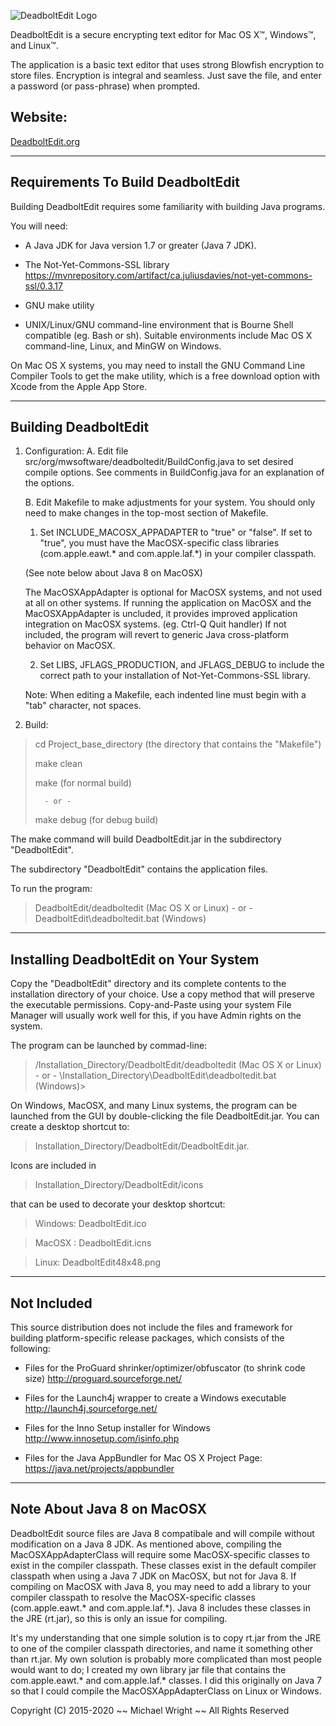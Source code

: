 ![DeadboltEdit Logo](https://www.deadboltedit.org/Images/DBE_Logo_Large.png)

DeadboltEdit is a secure encrypting text editor for Mac OS X™, Windows™, and Linux™.

The application is a basic text editor that uses strong Blowfish encryption to
store files. Encryption is integral and seamless. Just save the file, and enter a
password (or pass-phrase) when prompted.
 
## Website: 

[DeadboltEdit.org](https://www.deadboltedit.org)

------------------------------------------------------------

## Requirements To Build DeadboltEdit

Building DeadboltEdit requires some familiarity with building Java programs.

You will need:
- A Java JDK for Java version 1.7 or greater (Java 7 JDK).

- The Not-Yet-Commons-SSL library
  https://mvnrepository.com/artifact/ca.juliusdavies/not-yet-commons-ssl/0.3.17

- GNU make utility

- UNIX/Linux/GNU command-line environment that is Bourne Shell
  compatible (eg. Bash or sh). Suitable environments include Mac OS X
  command-line, Linux, and MinGW on Windows.

On Mac OS X systems, you may need to install the GNU Command Line
Compiler Tools to get the make utility, which is a free download option
with Xcode from the Apple App Store.

------------------------------------------------------------

## Building DeadboltEdit

1. Configuration:
   A. Edit file src/org/mwsoftware/deadboltedit/BuildConfig.java to set
      desired compile options.  See comments in BuildConfig.java for an
      explanation of the options.

   B. Edit Makefile to make adjustments for your system. You should only
      need to make changes in the top-most section of Makefile.
      1. Set INCLUDE_MACOSX_APPADAPTER to "true" or "false".  If set to
         "true", you must have the MacOSX-specific class libraries
         (com.apple.eawt.* and com.apple.laf.*) in your compiler classpath.

      (See note below about Java 8 on MacOSX)

      The MacOSXAppAdapter is optional for MacOSX systems, and not used at
      all on other systems.  If running the application on MacOSX and the
      MacOSXAppAdapter is uncluded, it provides improved application
      integration on MacOSX systems. (eg. Ctrl-Q Quit handler) If not included,
      the program will revert to generic Java cross-platform behavior on MacOSX.

      2. Set LIBS, JFLAGS_PRODUCTION, and JFLAGS_DEBUG to include the
         correct path to your installation of Not-Yet-Commons-SSL library.

      Note: When editing a Makefile, each indented line must begin with
      a "tab" character, not spaces.

2. Build:
>
>   cd Project_base_directory (the directory that contains the "Makefile")
>
>   make clean
>   
>   make        (for normal build)
>
>       - or -
>
>   make debug  (for debug build)
>

The make command will build DeadboltEdit.jar in the subdirectory
"DeadboltEdit".

The subdirectory "DeadboltEdit" contains the application files.

To run the program:

>
>    DeadboltEdit/deadboltedit  (Mac OS X or Linux)
>        - or -
>    DeadboltEdit\deadboltedit.bat  (Windows)
>

------------------------------------------------------------

## Installing DeadboltEdit on Your System

Copy the "DeadboltEdit" directory and its complete contents to the
installation directory of your choice.  Use a copy method that will
preserve the executable permissions.  Copy-and-Paste using your system
File Manager will usually work well for this, if you have Admin rights
on the system.

The program can be launched by commad-line:
>
>
>    /Installation_Directory/DeadboltEdit/deadboltedit  (Mac OS X or Linux)
>        - or -
>    \Installation_Directory\DeadboltEdit\deadboltedit.bat  (Windows)>
>

On Windows, MacOSX, and many Linux systems, the program can be launched
from the GUI by double-clicking the file DeadboltEdit.jar. You can create
a desktop shortcut to:
> Installation_Directory/DeadboltEdit/DeadboltEdit.jar.

Icons are included in

>Installation_Directory/DeadboltEdit/icons 

that can be used to decorate your desktop shortcut:

>    Windows: DeadboltEdit.ico

>    MacOSX : DeadboltEdit.icns

>    Linux: DeadboltEdit48x48.png

------------------------------------------------------------

## Not Included

This source distribution does not include the files and framework for
building platform-specific release packages, which consists of the
following:

- Files for the ProGuard shrinker/optimizer/obfuscator (to shrink
  code size)
  http://proguard.sourceforge.net/

- Files for the Launch4j wrapper to create a Windows executable
  http://launch4j.sourceforge.net/

- Files for the Inno Setup installer for Windows
  http://www.innosetup.com/isinfo.php

- Files for the Java AppBundler for Mac OS X
  Project Page: https://java.net/projects/appbundler

------------------------------------------------------------

## Note About Java 8 on MacOSX

DeadboltEdit source files are Java 8 compatibale and will compile
without modification on a Java 8 JDK. As mentioned above, compiling the
MacOSXAppAdapterClass will require some MacOSX-specific classes to exist
in the compiler classpath. These classes exist in the default compiler
classpath when using a Java 7 JDK on MacOSX, but not for Java 8. If
compiling on MacOSX with Java 8, you may need to add a library to your
compiler classpath to resolve the MacOSX-specific classes
(com.apple.eawt.* and com.apple.laf.*). Java 8 includes these classes in
the JRE (rt.jar), so this is only an issue for compiling.

It's my understanding that one simple solution is to copy rt.jar from
the JRE to one of the compiler classpath directories, and name it
something other than rt.jar. My own solution is probably more
complicated than most people would want to do; I created my own library
jar file that contains the com.apple.eawt.* and com.apple.laf.* classes.
I did this originally on Java 7 so that I could compile the
MacOSXAppAdapterClass on Linux or Windows.




Copyright (C) 2015-2020   ~~   Michael Wright  ~~   All Rights Reserved

